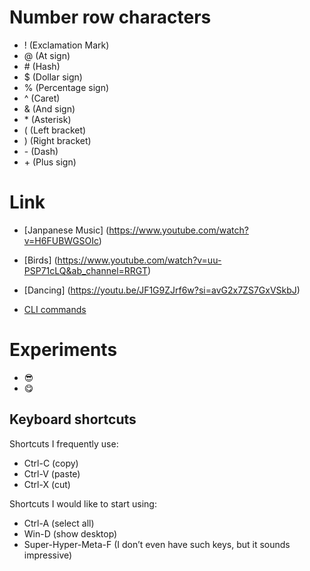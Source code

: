 # Number row characters
- ! (Exclamation Mark)
- @ (At sign)
- \# (Hash)
- $ (Dollar sign)
- % (Percentage sign)
- ^ (Caret)
- & (And sign)
- \* (Asterisk)
- \( (Left bracket)
- \) (Right bracket)
- \- (Dash)
- \+ (Plus sign)
 
# Link
- [Janpanese Music] (https://www.youtube.com/watch?v=H6FUBWGSOIc)
- [Birds] (https://www.youtube.com/watch?v=uu-PSP71cLQ&ab_channel=RRGT)
- [Dancing] (https://youtu.be/JF1G9ZJrf6w?si=avG2x7ZS7GxVSkbJ)

- [CLI commands](docs/cli.md)

# Experiments
- 😎
- 😋

## Keyboard shortcuts
Shortcuts I frequently use: 
- Ctrl-C (copy)
- Ctrl-V (paste)
- Ctrl-X (cut)

Shortcuts I would like to start using: 
- Ctrl-A (select all)
- Win-D (show desktop)
- Super-Hyper-Meta-F (I don’t even have such keys, but it sounds impressive)

